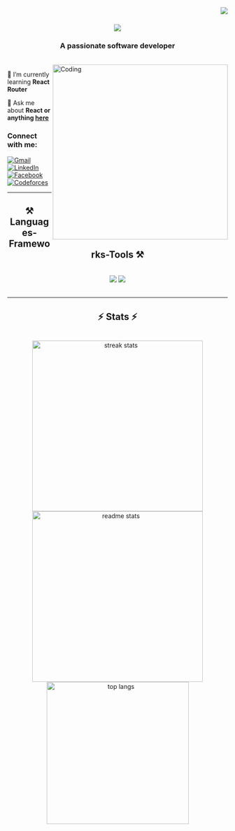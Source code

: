 <img align="right" src="https://komarev.com/ghpvc/?username=sajid-afnan&label=Profile%20views&color=0e75b6&style=flat" />

<h1 align="center">
    <img src="https://readme-typing-svg.herokuapp.com/?font=Righteous&size=35&center=true&vCenter=true&width=500&height=70&duration=4000&lines=Hi+There!+👋;+I'm+Sajid+Afnan!;" />
</h1>

<h3 align="center">A passionate software developer</h3>

<br/>

<img align="right" alt="Coding" width="400" src="https://i.pinimg.com/originals/ef/09/36/ef0936558e58d6bebf73fee2ae895fe3.gif">

<div align="left">

 🌱 I’m currently learning **React Router**

💬 Ask me about **React or anything [here](https://github.com/SAJID-AFNAN/SAJID-AFNAN/issues)**

 </div>

 <h3 align="left">Connect with me:</h3>
<p align="left">
<a href="mailto:sajidafnan91@gmail.com">
    <img alt="Gmail" align="center" src="https://img.shields.io/badge/Gmail-333333?style=for-the-badge&logo=gmail&logoColor=red" />
</a>
<a href="https://linkedin.com/in/sajid-afnan" target="_blank">
    <img align="center" src="https://img.shields.io/badge/LinkedIn-0077B5?style=for-the-badge&logo=linkedin&logoColor=white" alt="LinkedIn"/>
</a>
<a href="https://www.facebook.com/md.afnan.14473" target="_blank">
    <img align="center" src="https://img.shields.io/badge/-Facebook-blueviolet?style=for-the-badge&logo=Facebook&logoColor=white" alt="Facebook"/>
</a>
<a href="https://codeforces.com/profile/Sajid_Afnan" target="_blank">
    <img align="center" src="https://img.shields.io/badge/-SAJID-orange?style=flat&logo=Codeforces&logoColor=white" alt="Codeforces"/>
</a>
<!-- <a href="https://discord.gg/Asif#0077" target="_blank"><img align="center" src="https://img.shields.io/badge/-Asif%230077-blueviolet?style=flat-square&logo=Discord&logoColor=white&link=https://discord.gg/Asif#0077" alt="Discord"/></a>
</p> -->
 
<!--<div align="center"> 
  <a href="mailto:sajidafnan91@gmail.com">
    <img src="https://img.shields.io/badge/Gmail-333333?style=for-the-badge&logo=gmail&logoColor=red" />
  </a>
  <a href="https://linkedin.com/in/sajid-afnan" target="_blank">
    <img src="https://img.shields.io/badge/LinkedIn-0077B5?style=for-the-badge&logo=linkedin&logoColor=white" target="_blank" />
  </a>
 <a href="https://x.com/M_Sajid_Afnan?t=rKHZ_cv9bHydDF9WYmfogg&s=07" target="_blank">
    <img src="https://img.shields.io/badge/X-0077B5?style=for-the-badge&logo=X&logoColor=black" target="_blank" />
  </a>
  <a href="https://salesp07.github.io" target="_blank">
     <img src="https://img.shields.io/badge/Portfolio-FF5722?style=for-the-badge&logo=todoist&logoColor=white" target="_blank" /> sqlite, safari, google-chrome are other good icon options
  </a>
</div> -->

 <hr/>
 
<h2 align="center">⚒️ Languages-Frameworks-Tools ⚒️</h2>
<br/>
<div align="center">
    <img src="https://skillicons.dev/icons?i=react,bootstrap,html,css,vscode,github,figma,git" />
    <img src="https://skillicons.dev/icons?i=javascript,mongodb,c,java,mysql,tailwind" /><br>
</div>

<br/>
<hr/>

<!-- <div align="center">
  <h2>🐍 My Contributions 🐍</h2>
  <br>
  <img alt="snake eating my contributions" src="https://raw.githubusercontent.com/salesp07/salesp07/output/github-contribution-grid-snake.svg" />
  
  <br/><br/><br/>
</div> -->

<!-- <hr/> -->

<h2 align="center">⚡ Stats ⚡</h2>
<br>
<div align=center>
<!-- <img align="center" src="https://github-readme-stats.vercel.app/api?username=sajid-afnan&show_icons=true&locale=en" alt="sajid-afnan" /> -->

  <img width=390 src="https://github-readme-streak-stats.herokuapp.com/?user=sajid-afnan&count_private=true&theme=react&border_radius=10" alt="streak stats"/>

  <img width=390 src="https://github-readme-stats.vercel.app/api?username=sajid-afnan&show_icons=true&locale=en&count_private=true&show_icons=true&theme=react&rank_icon=github&border_radius=10" alt="readme stats" />
  <br/>
  <img width=325 align="center" src="https://github-readme-stats.vercel.app/api/top-langs?username=sajid-afnan&langs_count=8&layout=compact&theme=react&border_radius=10&exclude_repo=github-readme-stats" alt="top langs" />
</div>

<br/>
<!-- <br/> -->

<!-- <hr/> -->

<!-- <br/>

<div align="center">
<a href='https://ko-fi.com/V7V4RAK9C' target='_blank'><img height='64' style='border:0px;height:64px;' src='https://storage.ko-fi.com/cdn/kofi1.png?v=3' border='0' alt='Buy Me a Coffee at ko-fi.com' /></a>
</div>

<br/> -->
